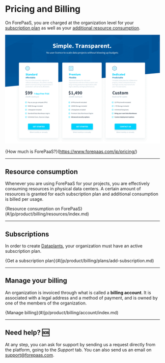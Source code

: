 # Pricing and Billing

On ForePaaS, you are charged at the organization level for your [subscription plan](/jp/product/billing/plans/add-subscription) as well as your [additional resource consumption](/jp/product/billing/resources/index). 

![billing](picts/website-pricing.png)

{How much is ForePaaS?}(https://www.forepaas.com/jp/pricing/)

---
## Resource consumption

Whenever you are using ForePaaS for your projects, you are effectively consuming resources in physical data centers. A certain amount of resources is granted for each subscription plan and additional consumption is billed per usage. 

{Resource consumption on ForePaaS}(#/jp/product/billing/resources/index.md)


---
## Subscriptions

In order to create [Dataplants](/jp/product/dataplant/index), your organization must have an active subscription plan.

{Get a subscription plan}(#/jp/product/billing/plans/add-subscription.md)


---
## Manage your billing

An organization is invoiced through what is called a **billing account**. It is associated with a legal address and a method of payment, and is owned by one of the members of the organization.

{Manage billing}(#/jp/product/billing/account/index.md)

---
##  Need help? 🆘

At any step, you can ask for support by sending us a request directly from the platform, going to the *Support* tab. You can also send us an email on support@forepaas.com.
